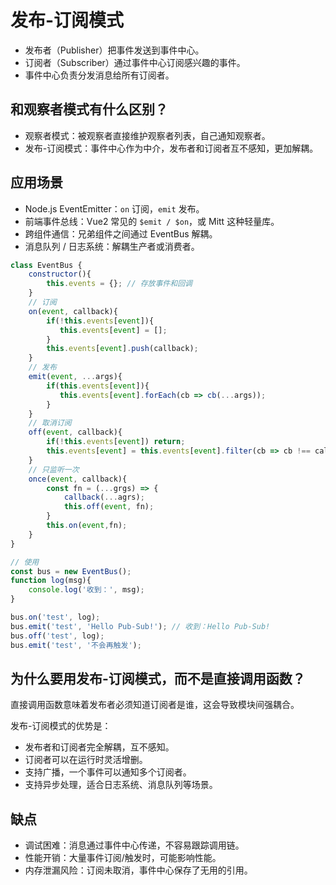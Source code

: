 # 发布-订阅模式

* 发布者（Publisher）把事件发送到事件中心。
* 订阅者（Subscriber）通过事件中心订阅感兴趣的事件。
* 事件中心负责分发消息给所有订阅者。

## 和观察者模式有什么区别？

* 观察者模式：被观察者直接维护观察者列表，自己通知观察者。
* 发布-订阅模式：事件中心作为中介，发布者和订阅者互不感知，更加解耦。

## 应用场景

* Node.js EventEmitter：`on` 订阅，`emit` 发布。
* 前端事件总线：Vue2 常见的 `$emit / $on`，或 Mitt 这种轻量库。
* 跨组件通信：兄弟组件之间通过 EventBus 解耦。
* 消息队列 / 日志系统：解耦生产者或消费者。

```js
class EventBus {
    constructor(){
        this.events = {}; // 存放事件和回调
    }
    // 订阅
    on(event, callback){
        if(!this.events[event]){
           this.events[event] = [];
        }
        this.events[event].push(callback);
    }
    // 发布
    emit(event, ...args){
        if(this.events[event]){
           this.events[event].forEach(cb => cb(...args));
        }
    }
    // 取消订阅
    off(event, callback){
        if(!this.events[event]) return;
        this.events[event] = this.events[event].filter(cb => cb !== callback);
    }
    // 只监听一次
    once(event, callback){
        const fn = (...grgs) => {
            callback(...agrs);
            this.off(event, fn);
        }
        this.on(event,fn);
    }
}

// 使用
const bus = new EventBus();
function log(msg){
    console.log('收到：', msg);
}

bus.on('test', log);
bus.emit('test', 'Hello Pub-Sub!'); // 收到：Hello Pub-Sub!
bus.off('test', log);
bus.emit('test', '不会再触发');
```

## 为什么要用发布-订阅模式，而不是直接调用函数？

直接调用函数意味着发布者必须知道订阅者是谁，这会导致模块间强耦合。

发布-订阅模式的优势是：

* 发布者和订阅者完全解耦，互不感知。
* 订阅者可以在运行时灵活增删。
* 支持广播，一个事件可以通知多个订阅者。
* 支持异步处理，适合日志系统、消息队列等场景。

## 缺点

* 调试困难：消息通过事件中心传递，不容易跟踪调用链。
* 性能开销：大量事件订阅/触发时，可能影响性能。
* 内存泄漏风险：订阅未取消，事件中心保存了无用的引用。





























